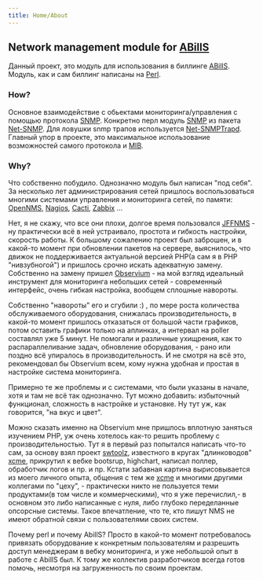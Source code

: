 ```yaml
---
title: Home/About
---
```


## Network management module for [ABillS](http://abills.net.ua/)

Данный проект, это модуль для использования в биллинге [ABillS](http://abills.net.ua/).
Модуль, как и сам биллинг написаны на [Perl](https://www.perl.org/).

### How?

Основное взаимодействие с обьектами мониторинга/управления с помощью протокола [SNMP](https://ru.wikipedia.org/wiki/SNMP). Конкретно перл модуль [SNMP](http://search.cpan.org/~hardaker/SNMP-5.0404/SNMP.pm) из пакета [Net-SNMP](www.net-snmp.org/).
Для ловушки snmp трапов используется [Net-SNMPTrapd](http://search.cpan.org/dist/Net-SNMPTrapd/lib/Net/SNMPTrapd.pm).
Главный упор в проекте, это максимальное использование возможностей самого протокола и [MIB](https://ru.wikipedia.org/wiki/Management_Information_Base).

### Why?

Что собственно побудило. Однозначно модуль был написан "под себя". За несколько лет администрирования сетей пришлось воспользоваться многими системами управления и мониторинга сетей, по памяти: [OpenNMS](https://www.opennms.org), [Nagios](https://www.nagios.org/), [Cacti](https://www.cacti.net/), [Zabbix](https://www.zabbix.com) ...

Нет, я не скажу, что все они плохи, долгое время пользовался [JFFNMS](http://www.jffnms.org) - ну практически всё в ней устраивало, простота и гибкость настройки, скорость работы. К большому сожалению проект был заброшен, и в какой-то момент при обновлении пакетов на сервере, выяснилось, что движок не поддерживается актуальной версией PHP(а сам я в PHP "нивзубногой") и пришлось срочно искать адекватную замену. Собственно на замену пришел [Observium](www.observium.org) - на мой взгляд идеальный инструмент для мониторинга небольших сетей - современный интерфейс, очень гибкая настройка, вообщем сплошные навороты.

Собственно "навороты" его и сгубили :) , по мере роста количества обслуживаемого оборудования, снижалась производительность, в какой-то момент пришлось отказаться от большой части графиков, потом оставить графики только на аплинках, а интервал на poller составлял уже 5 минут. Не помогали и различные ухищрения, как то распараллеливание задач, обновление оборудования, - рано или поздно всё упиралось в производительность. И не смотря на всё это, рекомендовал бы Observium всем, кому нужна удобная и простая в настройке система мониторинга.

Примерно те же проблемы и с системами, что были указаны в начале, хотя и там не всё так однозначно. Тут можно добавить: избыточный функционал, сложность в настройке и установке. Ну тут уж, как говорится, "на вкус и цвет".

Можно сказать именно на Observium мне пришлось вплотную заняться изучением PHP, уж очень хотелось как-то решить проблему с производительностью. Тут я в первый раз попытался написать что-то сам, за основу взял проект [swtoolz](https://github.com/xcme/swtoolz), известного в кругах "длинководов" [xcme](http://xcme.blogspot.ru/), прикрутил к вебке bootsrup, highchart, написал поллер, обработчик логов и пр. и пр. Кстати забавная картина вырисовывается из моего личного опыта, общения с тем же [xcme](http://xcme.blogspot.ru/) и многими другими коллегами по "цеху", - практически никто не пользуется теми продуктами(в том числе и коммерческими), что я уже перечислил,- в основном это либо написанные с нуля, либо глубоко переделанные опсорсные системы. Такое впечатление, что те, кто пишут NMS не имеют обратной связи с пользователями своих систем.

Почему perl и почему AbillS? Просто в какой-то момент потребовалось привязать оборудование к конкретным пользователям и разрешить доступ менеджерам в вебку мониторинга, и уже небольшой опыт в работе с AbillS был. К тому же коллектив разработчиков всегда готов помочь, несмотря на загруженность по своим проектам.
